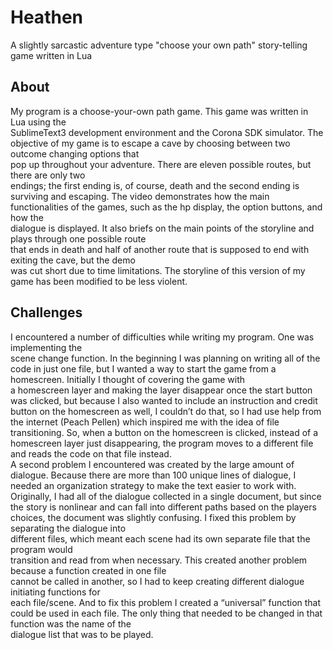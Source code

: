 # Heathen	
A slightly sarcastic adventure type "choose your own path" story-telling game written in Lua

 ## About	
My program is a choose-your-own path game. This game was written in Lua using the	
SublimeText3 development environment and the Corona SDK simulator. The objective of	
my game is to escape a cave by choosing between two outcome changing options that	
pop up throughout your adventure. There are eleven possible routes, but there are only two	
endings; the first ending is, of course, death and the second ending is surviving and escaping. 
The video demonstrates how the main functionalities of the games, such as the hp display, the option buttons, and how the	
dialogue is displayed. It also briefs on the main points of the storyline and plays through one possible route	
that ends in death and half of another route that is supposed to end with exiting the cave, but the demo	
was cut short due to time limitations. The storyline of this version of my game has been modified to be less violent.

 ## Challenges	
I encountered a number of difficulties while writing my program. One was implementing the	
scene change function. In the beginning I was planning on writing all of the code in just one file,	
but I wanted a way to start the game from a homescreen. Initially I thought of covering the game with	
a homescreen layer and making the layer disappear once the start button was clicked, but because I	also 
wanted to include an instruction and credit button on the homescreen as well, I couldn’t do	
that, so I had use help from the internet (Peach Pellen) which inspired me with the idea of file	
transitioning. So, when a button on the homescreen is clicked, instead of a homescreen layer
just disappearing, the program moves to a different file and reads the code on that	
file instead.	
A second problem I encountered was created by the large amount of dialogue. Because	
there are more than 100 unique lines of dialogue, I needed an organization strategy to 
make the text easier to work with. Originally, I had all of the dialogue collected in a single document,
but since the story is nonlinear and can fall into different paths based on the players choices,
the document was slightly confusing. I fixed this problem by separating the dialogue into	
different files, which meant each scene had its own separate file that the program would	
transition and read from when necessary. This created another problem because a function created in one file	
cannot be called in another, so I had to keep creating different dialogue initiating functions for	
each file/scene. And to fix this problem I created a “universal” function that could be used in	
each file. The only thing that needed to be changed in that function was the name of the	
dialogue list that was to be played.

